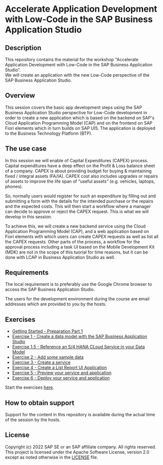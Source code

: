 # Accelerate Application Development with Low-Code in the SAP Business Application Studio

## Description

This repository contains the material for the workshop "Accelerate Application Development with Low-Code in the SAP Business Application Studio".  
We will create an application with the new Low-Code perspective of the SAP Business Application Studio. 

## Overview

This session covers the basic app development steps using the SAP Business Application Studio perspective for Low-Code development in order to create a new application which is based on the backend on SAP's Cloud Application Programming Model (CAP) and on the frontend on SAP Fiori elements which in turn builds on SAP UI5. The application is deployed to the Business Technology Platform (BTP). 

## The use case

In this session we will enable of Capital Expenditures (CAPEX) process. Capital expenditures have a deep effect on the Profit & Loss balance sheet of a company.
CAPEX is about providing budget for buying & maintaining fixed / integral assets (FA/IA). 
CAPEX cost also includes upgrades or repairs of assets to improve the life span of “useful assets” (e.g. vehicles, laptops, phones).

So, normally users would register for such an expenditure by filling out and submitting a form with the details for the intended purchase or the repairs and the expected costs. 
This will then start a workflow where a manager can decide to approve or reject the CAPEX request. This is what we will develop in this session.

To achieve this, we will create a new backend service using the Cloud Application Programming Model (CAP), and a web application based on Fiori elements with which users can create CAPEX requests as well as list all the CAPEX requests. Other parts of the process, a workflow for the approval process including a task UI based on the Mobile Development Kit (MDK) are not in the scope of this tuorial for time reasons, but it can be done with LCAP in Business Application Studio as well.

## Requirements

The local requirement is to preferably use the Google Chrome browser to access the SAP Business Application Studio. 

The users for the development environment during the course are email addresses which are provided to you by the hosts.

## Exercises

- [Getting Started - Preparation Part 1](exercises/ex0/README.md)
- [Exercise 1 - Create a data model with the SAP Business Application Studio ](exercises/ex1/README.md)
- [Exercise 1.5 - Reference an S/4 HANA CLoud Service in your Data Model ](exercises/ex1.5/README.md)
- [Exercise 2 - Add some sample data ](exercises/ex2/README.md)
- [Exercise 3 - Create a service ](exercises/ex3/README.md)
- [Exercise 4 - Create a List Report UI Application ](exercises/ex4/README.md)
- [Exercise 5 - Preview your service and application ](exercises/ex5/README.md)
- [Exercise 6 - Deploy your service and application ](exercises/ex6/README.md)


Start the exercises [here](exercises/ex0/README.md).

## How to obtain support

Support for the content in this repository is available during the actual time of the session by the hosts. 

## License
Copyright (c) 2022 SAP SE or an SAP affiliate company. All rights reserved. This project is licensed under the Apache Software License, version 2.0 except as noted otherwise in the [LICENSE](LICENSES/Apache-2.0.txt) file.
